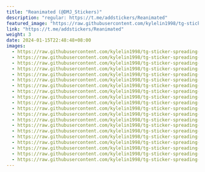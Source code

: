 ```yaml
---
title: "Reanimated (@DMJ_Stickers)"
description: "regular: https://t.me/addstickers/Reanimated"
featured_image: "https://raw.githubusercontent.com/kylelin1998/tg-sticker-spreading-worldwide-images/main/img/f92b8cb3-957e-41af-8d7d-7829e4e8f2a4.jpg"
link: "https://t.me/addstickers/Reanimated"
weight: 3
date: 2024-01-15T22:48:48+08:00
images:
  - https://raw.githubusercontent.com/kylelin1998/tg-sticker-spreading-worldwide-images/main/img/f92b8cb3-957e-41af-8d7d-7829e4e8f2a4.jpg
  - https://raw.githubusercontent.com/kylelin1998/tg-sticker-spreading-worldwide-images/main/img/cc2c6599-45cd-4432-95cb-c820377b8635.jpg
  - https://raw.githubusercontent.com/kylelin1998/tg-sticker-spreading-worldwide-images/main/img/cfcd6c25-b95d-4e75-a6bc-c268f698f39e.jpg
  - https://raw.githubusercontent.com/kylelin1998/tg-sticker-spreading-worldwide-images/main/img/cbea61e8-4e4f-49d5-954b-9897303b656f.jpg
  - https://raw.githubusercontent.com/kylelin1998/tg-sticker-spreading-worldwide-images/main/img/a404898f-70b7-4def-bdae-cd0eb34c7559.jpg
  - https://raw.githubusercontent.com/kylelin1998/tg-sticker-spreading-worldwide-images/main/img/c892edd5-e95f-4982-892f-88a40d8ff493.jpg
  - https://raw.githubusercontent.com/kylelin1998/tg-sticker-spreading-worldwide-images/main/img/dec707b1-5a15-4bc5-90ef-d7b81a10adfc.jpg
  - https://raw.githubusercontent.com/kylelin1998/tg-sticker-spreading-worldwide-images/main/img/5118a436-7aff-49ac-986d-e6417e6d0056.jpg
  - https://raw.githubusercontent.com/kylelin1998/tg-sticker-spreading-worldwide-images/main/img/776fb082-d498-4f3c-a9e5-3c739b7db175.jpg
  - https://raw.githubusercontent.com/kylelin1998/tg-sticker-spreading-worldwide-images/main/img/f5276c2a-75be-42f9-bed9-5d0015e63bdf.jpg
  - https://raw.githubusercontent.com/kylelin1998/tg-sticker-spreading-worldwide-images/main/img/14af43f3-a5cf-4118-b469-3dab941cafca.jpg
  - https://raw.githubusercontent.com/kylelin1998/tg-sticker-spreading-worldwide-images/main/img/a2776536-5af9-430e-81a4-ff40095ad388.jpg
  - https://raw.githubusercontent.com/kylelin1998/tg-sticker-spreading-worldwide-images/main/img/958386a5-ff55-4966-8d93-135cf88ebf73.jpg
  - https://raw.githubusercontent.com/kylelin1998/tg-sticker-spreading-worldwide-images/main/img/5420789c-0e4f-447a-ab8b-d6280b044a5c.jpg
  - https://raw.githubusercontent.com/kylelin1998/tg-sticker-spreading-worldwide-images/main/img/a8c6cede-894f-4e41-a74a-6b4d8d42196b.jpg
  - https://raw.githubusercontent.com/kylelin1998/tg-sticker-spreading-worldwide-images/main/img/b72bda79-4fbb-496b-9fb5-34f753a8d51b.jpg
  - https://raw.githubusercontent.com/kylelin1998/tg-sticker-spreading-worldwide-images/main/img/7d60b918-5032-4468-abe0-850c5774fbf7.jpg
  - https://raw.githubusercontent.com/kylelin1998/tg-sticker-spreading-worldwide-images/main/img/f2784938-a2b5-4807-8576-c140d3a290e3.jpg
  - https://raw.githubusercontent.com/kylelin1998/tg-sticker-spreading-worldwide-images/main/img/52c383ea-8242-4228-bc84-0e390f5a1564.jpg
  - https://raw.githubusercontent.com/kylelin1998/tg-sticker-spreading-worldwide-images/main/img/59ebe8fb-16fa-4cae-b9d7-d2508589160d.jpg
---
```

